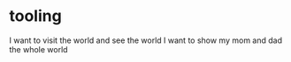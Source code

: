# tooling
I want to visit the world and see the world
I want to show my mom and dad the whole world

